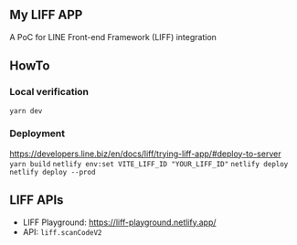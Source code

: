 ## My LIFF APP 
A PoC for LINE Front-end Framework (LIFF) integration

## HowTo
### Local verification
`yarn dev`

### Deployment
https://developers.line.biz/en/docs/liff/trying-liff-app/#deploy-to-server
`yarn build`
`netlify env:set VITE_LIFF_ID "YOUR_LIFF_ID"`
`netlify deploy`
`netlify deploy --prod`

## LIFF APIs
- LIFF Playground: https://liff-playground.netlify.app/
- API: `liff.scanCodeV2`